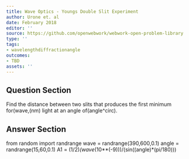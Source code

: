 ```yaml
---
title: Wave Optics - Youngs Double Slit Experiment
author: Urone et. al
date: February 2018
editor: ''
source: https://github.com/openwebwork/webwork-open-problem-library
type: ''
tags:
- wavelengthdiffractionangle
outcomes:
- TBD
assets: ''
---
```


## Question Section 

Find the distance between two slits that produces the first minimum for(wave,(nm) light at an angle of(angle^circ).



## Answer Section

from random import randrange
wave = randrange(390,600,0.1)
angle = randrange(15,60,0.1)
A1 = (1/2)*(wave*(10**(-9)))/(sin((angle)*(pi/180)))
